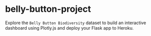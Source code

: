 # belly-button-project
Explore the `Belly Button Biodiversity` dataset to build an interactive dashboard using Plotly.js and deploy your Flask app to Heroku.
